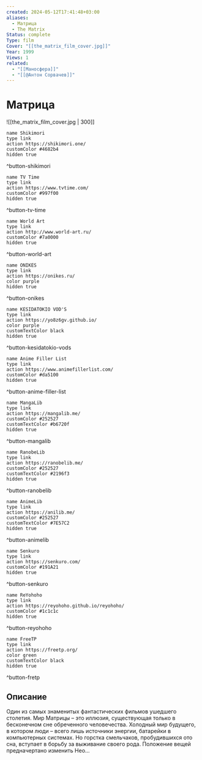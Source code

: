 ```yaml
---
created: 2024-05-12T17:41:48+03:00
aliases:
  - Матрица
  - The Matrix
Status: complete
Type: film
Cover: "[[the_matrix_film_cover.jpg]]"
Year: 1999
Views: 1
related:
  - "[[Маносфера]]"
  - "[[@Антон Сорвачев]]"
---
```


# Матрица

![[the_matrix_film_cover.jpg | 300]]


```button
name Shikimori
type link
action https://shikimori.one/
customColor #4682b4
hidden true
```
^button-shikimori

```button
name TV Time
type link
action https://www.tvtime.com/
customColor #997f00
hidden true
```
^button-tv-time

```button
name World Art
type link
action http://www.world-art.ru/
customColor #7a0000
hidden true
```
^button-world-art

```button
name ONIKES
type link
action https://onikes.ru/
color purple
hidden true
```
^button-onikes

```button
name KESIDATOKIO VOD'S
type link
action https://yo8z6gv.github.io/
color purple
customTextColor black
hidden true
```
^button-kesidatokio-vods

```button
name Anime Filler List
type link
action https://www.animefillerlist.com/
customColor #da5100
hidden true
```
^button-anime-filler-list

```button
name MangaLib
type link
action https://mangalib.me/
customColor #252527
customTextColor #b6720f
hidden true
```
^button-mangalib

```button
name RanobeLib
type link
action https://ranobelib.me/
customColor #252527
customTextColor #2196f3
hidden true
```
^button-ranobelib

```button
name AnimeLib
type link
action https://anilib.me/
customColor #252527
customTextColor #7E57C2
hidden true
```
^button-animelib

```button
name Senkuro
type link
action https://senkuro.com/
customColor #191A21
hidden true
```
^button-senkuro

```button
name ReYohoho
type link
action https://reyohoho.github.io/reyohoho/
customColor #1c1c1c
hidden true
```
^button-reyohoho

```button
name FreeTP
type link
action https://freetp.org/
color green
customTextColor black
hidden true
```
^button-fretp

## Описание

Один из самых знаменитых фантастических фильмов ушедшего столетия. Мир Матрицы – это иллюзия, существующая только в бесконечном сне обреченного человечества. Холодный мир будущего, в котором люди – всего лишь источники энергии, батарейки в компьютерных системах. Но горстка смельчаков, пробудившихся ото сна, вступает в борьбу за выживание своего рода. Положение вещей предначертано изменить Нео...
